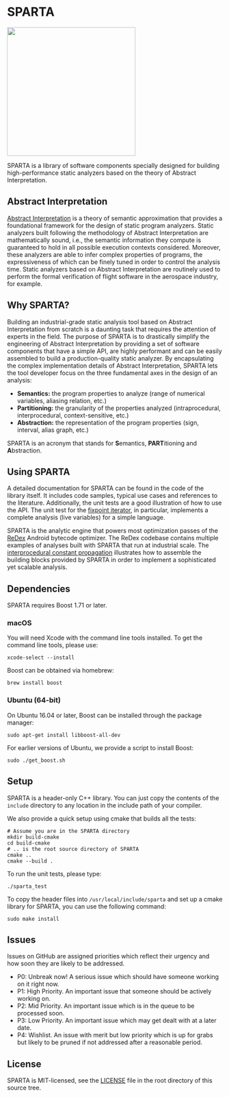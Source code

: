 # SPARTA

<img src="SPARTA.png" width="300" height="300"/> 

SPARTA is a library of software components specially designed for building high-performance static analyzers based on the theory of Abstract Interpretation.

## Abstract Interpretation

[Abstract Interpretation](https://en.wikipedia.org/wiki/Abstract_interpretation) is a theory of semantic approximation that provides a foundational framework for the design of static program analyzers. Static analyzers built following the methodology of Abstract Interpretation are mathematically sound, i.e., the semantic information they compute is guaranteed to hold in all possible execution contexts considered. Moreover, these analyzers are able to infer complex properties of programs, the expressiveness of which can be finely tuned in order to control the analysis time. Static analyzers based on Abstract Interpretation are routinely used to perform the formal verification of flight software in the aerospace industry, for example.

## Why SPARTA?

Building an industrial-grade static analysis tool based on Abstract Interpretation from scratch is a daunting task that requires the attention of experts in the field. The purpose of SPARTA is to drastically simplify the engineering of Abstract Interpretation by providing a set of software components that have a simple API, are highly performant and can be easily assembled to build a production-quality static analyzer. By encapsulating the complex implementation details of Abstract Interpretation, SPARTA lets the tool developer focus on the three fundamental axes in the design of an analysis:

* **Semantics:** the program properties to analyze (range of numerical variables, aliasing relation, etc.)
* **Partitioning:** the granularity of the properties analyzed (intraprocedural, interprocedural, context-sensitive, etc.)
* **Abstraction:** the representation of the program properties (sign, interval, alias graph, etc.)

SPARTA is an acronym that stands for **S**emantics, **PART**itioning and **A**bstraction.

## Using SPARTA

A detailed documentation for SPARTA can be found in the code of the library itself. It includes code samples, typical use cases and references to the literature. Additionally, the unit tests are a good illustration of how to use the API. The unit test for the [fixpoint iterator](test/MonotonicFixpointIteratorTest.cpp), in particular, implements a complete analysis (live variables) for a simple language.

SPARTA is the analytic engine that powers most optimization passes of the [ReDex](https://github.com/facebook/redex) Android bytecode optimizer. The ReDex codebase contains multiple examples of analyses built with SPARTA that run at industrial scale. The [interprocedural constant propagation](https://github.com/facebook/redex/tree/master/service/constant-propagation) illustrates how to assemble the building blocks provided by SPARTA in order to implement a sophisticated yet scalable analysis.

## Dependencies

SPARTA requires Boost 1.71 or later.

### macOS

You will need Xcode with the command line tools installed. To get the command line tools, please use:

```
xcode-select --install
```

Boost can be obtained via homebrew:

```
brew install boost
```

### Ubuntu (64-bit)

On Ubuntu 16.04 or later, Boost can be installed through the package manager:

```
sudo apt-get install libboost-all-dev
```

For earlier versions of Ubuntu, we provide a script to install Boost:

```
sudo ./get_boost.sh
```

## Setup

SPARTA is a header-only C++ library. You can just copy the contents of the `include` directory to any location in the include path of your compiler.

We also provide a quick setup using cmake that builds all the tests:

```
# Assume you are in the SPARTA directory
mkdir build-cmake
cd build-cmake
# .. is the root source directory of SPARTA
cmake ..
cmake --build .
```

To run the unit tests, please type:

```
./sparta_test
```

To copy the header files into `/usr/local/include/sparta` and set up a cmake library for SPARTA, you can use the following command:

```
sudo make install
```


## Issues


Issues on GitHub are assigned priorities which reflect their urgency and how soon they are likely to be addressed.

* P0: Unbreak now! A serious issue which should have someone working on it right now.
* P1: High Priority. An important issue that someone should be actively working on.
* P2: Mid Priority. An important issue which is in the queue to be processed soon.
* P3: Low Priority. An important issue which may get dealt with at a later date.
* P4: Wishlist. An issue with merit but low priority which is up for grabs but likely to be pruned if not addressed after a reasonable period.

## License

SPARTA is MIT-licensed, see the [LICENSE](LICENSE) file in the root directory of this source tree.
